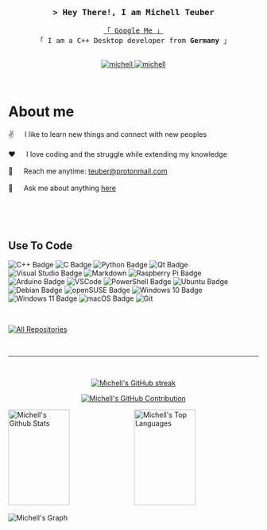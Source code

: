 <!-- Intro  -->
<h3 align="center">
        <samp>&gt; Hey There!, I am Michell Teuber</a></b>
        </samp>
</h3>


<p align="center"> 
  <samp>
    <a href="https://www.google.com/search?q=Michell+Teuber">「 Google Me 」</a>
    <br>
    「 I am a C++ Desktop developer from <b>Germany</b> 」
    <br>
    <br>
  </samp>
</p>

<p align="center">
 <a href="https://www.linkedin.com/in/michell-teuber-b86129180/" target="_blank">
  <img src="https://img.shields.io/badge/LinkedIn-0077B5?style=for-the-badge&logo=linkedin&logoColor=white" alt="michell"/>
 </a>
 <a href="https://instagram.com/sjmemohannah" target="_blank">
  <img src="https://img.shields.io/badge/Instagram-fe4164?style=for-the-badge&logo=instagram&logoColor=white" alt="michell" />
 </a> 
</p>
<br />

<!-- About Section -->
 # About me
 
<p>
  
 ✌️ &emsp; I like to learn new things and connect with new peoples <br/><br/>
 ❤️ &emsp; I love coding and the struggle while extending my knowledge <br/><br/>
 📧 &emsp; Reach me anytime: teuber@protonmail.com<br/><br/>
 💬 &emsp; Ask me about anything [here](https://github.com/Chae-Rie/Chae-Rie/issues)

</p>

<br/>
<br/>
<br/>

## Use To Code


![C++ Badge](https://img.shields.io/badge/C%2B%2B-00599C?logo=cplusplus&logoColor=fff&style=for-the-badge)
![C Badge](https://img.shields.io/badge/C-A8B9CC?logo=c&logoColor=fff&style=for-the-badge)
![Python Badge](https://img.shields.io/badge/Python-3776AB?logo=python&logoColor=fff&style=for-the-badge)
![Qt Badge](https://img.shields.io/badge/Qt-41CD52?logo=qt&logoColor=fff&style=for-the-badge)
![Visual Studio Badge](https://img.shields.io/badge/Visual%20Studio-5C2D91?logo=visualstudio&logoColor=fff&style=for-the-badge)
![Markdown](https://img.shields.io/badge/Markdown-000000?style=for-the-badge&logo=markdown&logoColor=white)
![Raspberry Pi Badge](https://img.shields.io/badge/Raspberry%20Pi-A22846?logo=raspberrypi&logoColor=fff&style=for-the-badge)
![Arduino Badge](https://img.shields.io/badge/Arduino-00878F?logo=arduino&logoColor=fff&style=for-the-badge)
![VSCode](https://img.shields.io/badge/Visual_Studio-0078d7?style=for-the-badge&logo=visual%20studio&logoColor=white)
![PowerShell Badge](https://img.shields.io/badge/PowerShell-5391FE?logo=powershell&logoColor=fff&style=for-the-badge)
![Ubuntu Badge](https://img.shields.io/badge/Ubuntu-E95420?logo=ubuntu&logoColor=fff&style=for-the-badge)
![Debian Badge](https://img.shields.io/badge/Debian-A81D33?logo=debian&logoColor=fff&style=for-the-badge)
![openSUSE Badge](https://img.shields.io/badge/openSUSE-73BA25?logo=opensuse&logoColor=fff&style=for-the-badge)
![Windows 10 Badge](https://img.shields.io/badge/Windows%2010-0078D6?logo=windows10&logoColor=fff&style=for-the-badge)
![Windows 11 Badge](https://img.shields.io/badge/Windows%2011-0078D4?logo=windows11&logoColor=fff&style=for-the-badge)
![macOS Badge](https://img.shields.io/badge/macOS-000?logo=macos&logoColor=fff&style=for-the-badge)
![Git](https://img.shields.io/badge/Git-F05032?style=for-the-badge&logo=git&logoColor=white)

<br/>


<p align="left">
  <a href="https://github.com/Chae-Rie?tab=repositories" target="_blank"><img alt="All Repositories" title="All Repositories" src="https://img.shields.io/badge/-All%20Repos-2962FF?style=for-the-badge&logo=koding&logoColor=white"/></a>
</p>

<br/>
<hr/>
<br/>

<p align="center">
  <a href="https://github.com/Chae-Rie">
    <img src="https://github-readme-streak-stats.herokuapp.com/?user=Chae-Rie&theme=radical&border=7F3FBF&background=0D1117" alt="Michell's GitHub streak"/>
  </a>
</p>

<p align="center">
  <a href="https://github.com/Chae-Rie">
    <img src="https://github-profile-summary-cards.vercel.app/api/cards/profile-details?username=Chae-Rie&theme=radical&cache=1234" alt="Michell's GitHub Contribution"/>
  </a>
</p>

<a> 
    <a href="https://github.com/Chae-Rie"><img alt="Michell's Github Stats" src="https://denvercoder1-github-readme-stats.vercel.app/api?username=Chae-Rie&show_icons=true&count_private=true&theme=react&border_color=7F3FBF&bg_color=0D1117&title_color=F85D7F&icon_color=F8D866" height="192px" width="49.5%"/></a>
  <a href="https://github.com/Chae-Rie"><img alt="Michell's Top Languages" src="https://denvercoder1-github-readme-stats.vercel.app/api/top-langs/?username=Chae-Rie&langs_count=8&layout=compact&theme=react&border_color=7F3FBF&bg_color=0D1117&title_color=F85D7F&icon_color=F8D866" height="192px" width="49.5%"/></a>
  <br/>
</a>


![Michell's Graph](https://github-readme-activity-graph.vercel.app/graph?username=Chae-Rie&custom_title=Michell's%20GitHub%20Activity%20Graph&bg_color=0D1117&color=7F3FBF&line=7F3FBF&point=7F3FBF&area_color=FFFFFF&title_color=FFFFFF&area=true)
